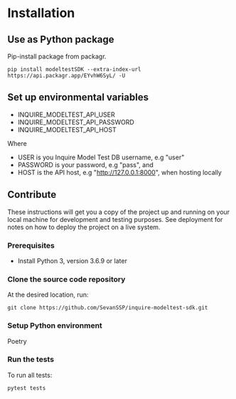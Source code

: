 # Installation
## Use as Python package

Pip-install package from packagr.
```console
pip install modeltestSDK --extra-index-url https://api.packagr.app/EYvhW6SyL/ -U
```

## Set up environmental variables

- INQUIRE_MODELTEST_API_USER
- INQUIRE_MODELTEST_API_PASSWORD
- INQUIRE_MODELTEST_API_HOST

Where

- USER is you Inquire Model Test DB username, e.g "user"
- PASSWORD is your password, e.g "pass", and 
- HOST is the API host, e.g "http://127.0.0.1:8000", when hosting locally


## Contribute
These instructions will get you a copy of the project up and running on your local machine for development and testing
purposes. See deployment for notes on how to deploy the project on a live system.

### Prerequisites
* Install Python 3, version 3.6.9 or later

### Clone the source code repository
At the desired location, run:

```git clone https://github.com/SevanSSP/inquire-modeltest-sdk.git```

### Setup Python environment
Poetry


### Run the tests
To run all tests:

```console
pytest tests 
```